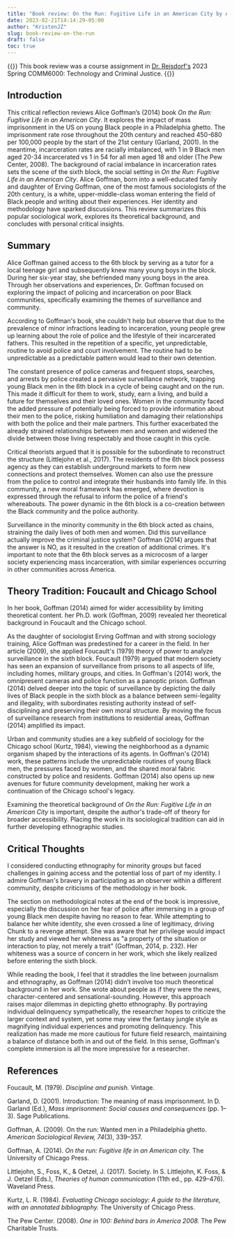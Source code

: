 ```yaml
---
title: "Book review: On the Run: Fugitive Life in an American City by Alice Goffman"
date: 2023-02-21T14:14:29-05:00
author: "KristenJZ"
slug: book-review-on-the-run
draft: false
toc: true
---
```


{{<block class="note">}}
This book review was a course assignment in [Dr. Reisdorf's](https://www.biancareisdorf.com/) 2023 Spring COMM6000: Technology and Criminal Justice.
{{<end>}}

## Introduction

This critical reflection reviews Alice Goffman’s (2014) book *On the Run: Fugitive Life in an American City*. It explores the impact of mass imprisonment in the US on young Black people in a Philadelphia ghetto. The imprisonment rate rose throughout the 20th century and reached 450-680 per 100,000 people by the start of the 21st century (Garland, 2001). In the meantime, incarceration rates are racially imbalanced, with 1 in 9 Black men aged 20-34 incarcerated vs 1 in 54 for all men aged 18 and older (The Pew Center, 2008). The background of racial imbalance in incarceration rates sets the scene of the sixth block, the social setting in *On the Run: Fugitive Life in an American City*. Alice Goffman, born into a well-educated family and daughter of Erving Goffman, one of the most famous sociologists of the 20th century, is a white, upper-middle-class woman entering the field of Black people and writing about their experiences. Her identity and methodology have sparked discussions. This review summarizes this popular sociological work, explores its theoretical background, and concludes with personal critical insights.

## Summary

Alice Goffman gained access to the 6th block by serving as a tutor for a local teenage girl and subsequently knew many young boys in the block. During her six-year stay, she befriended many young boys in the area. Through her observations and experiences, Dr. Goffman focused on exploring the impact of policing and incarceration on poor Black communities, specifically examining the themes of surveillance and community. 

According to Goffman's book, she couldn't help but observe that due to the prevalence of minor infractions leading to incarceration, young people grew up learning about the role of police and the lifestyle of their incarcerated fathers. This resulted in the repetition of a specific, yet unpredictable, routine to avoid police and court involvement. The routine had to be unpredictable as a predictable pattern would lead to their own detention.

The constant presence of police cameras and frequent stops, searches, and arrests by police created a pervasive surveillance network, trapping young Black men in the 6th block in a cycle of being caught and on the run. This made it difficult for them to work, study, earn a living, and build a future for themselves and their loved ones. Women in the community faced the added pressure of potentially being forced to provide information about their men to the police, risking humiliation and damaging their relationships with both the police and their male partners. This further exacerbated the already strained relationships between men and women and widened the divide between those living respectably and those caught in this cycle.

Critical theorists argued that it is possible for the subordinate to reconstruct the structure (Littlejohn et al., 2017). The residents of the 6th block possess agency as they can establish underground markets to form new connections and protect themselves. Women can also use the pressure from the police to control and integrate their husbands into family life. In this community, a new moral framework has emerged, where devotion is expressed through the refusal to inform the police of a friend's whereabouts. The power dynamic in the 6th block is a co-creation between the Black community and the police authority. 

Surveillance in the minority community in the 6th block acted as chains, straining the daily lives of both men and women. Did this surveillance actually improve the criminal justice system? Goffman (2014) argues that the answer is NO, as it resulted in the creation of additional crimes. It's important to note that the 6th block serves as a microcosm of a larger society experiencing mass incarceration, with similar experiences occurring in other communities across America.   

## Theory Tradition: Foucault and Chicago School

In her book, Goffman (2014) aimed for wider accessibility by limiting theoretical content. her Ph.D. work (Goffman, 2009) revealed her theoretical background in Foucault and the Chicago school.

As the daughter of sociologist Erving Goffman and with strong sociology training, Alice Goffman was predestined for a career in the field. In her article (2009), she applied Foucault's (1979) theory of power to analyze surveillance in the sixth block. Foucault (1979) argued that modern society has seen an expansion of surveillance from prisons to all aspects of life, including homes, military groups, and cities. In Goffman's (2014) work, the omnipresent cameras and police function as a panoptic prison. Goffman (2014) delved deeper into the topic of surveillance by depicting the daily lives of Black people in the sixth block as a balance between semi-legality and illegality, with subordinates resisting authority instead of self-disciplining and preserving their own moral structure. By moving the focus of surveillance research from institutions to residential areas, Goffman (2014) amplified its impact.

Urban and community studies are a key subfield of sociology for the Chicago school (Kurtz, 1984), viewing the neighborhood as a dynamic organism shaped by the interactions of its agents. In Goffman's (2014) work, these patterns include the unpredictable routines of young Black men, the pressures faced by women, and the shared moral fabric constructed by police and residents. Goffman (2014) also opens up new avenues for future community development, making her work a continuation of the Chicago school's legacy.

Examining the theoretical background of *On the Run: Fugitive Life in an American City* is important, despite the author's trade-off of theory for broader accessibility. Placing the work in its sociological tradition can aid in further developing ethnographic studies.  

## Critical Thoughts

I considered conducting ethnography for minority groups but faced challenges in gaining access and the potential loss of part of my identity. I admire Goffman's bravery in participating as an observer within a different community, despite criticisms of the methodology in her book.

The section on methodological notes at the end of the book is impressive, especially the discussion on her fear of police after immersing in a group of young Black men despite having no reason to fear. While attempting to balance her white identity, she even crossed a line of legitimacy, driving Chunk to a revenge attempt. She was aware that her privilege would impact her study and viewed her whiteness as "a property of the situation or interaction to play, not merely a trait" (Goffman, 2014, p. 232). Her whiteness was a source of concern in her work, which she likely realized before entering the sixth block. 

While reading the book, I feel that it straddles the line between journalism and ethnography, as Goffman (2014) didn’t involve too much theoretical background in her work. She wrote about people as if they were the news, character-centered and sensational-sounding. However, this approach raises major dilemmas in depicting ghetto ethnography. By portraying individual delinquency sympathetically, the researcher hopes to criticize the larger context and system, yet some may view the fantasy jungle style as magnifying individual experiences and promoting delinquency. This realization has made me more cautious for future field research, maintaining a balance of distance both in and out of the field. In this sense, Goffman's complete immersion is all the more impressive for a researcher.

## References

Foucault, M. (1979). *Discipline and punish.* Vintage.

Garland, D. (2001). Introduction: The meaning of mass imprisonment. In D. Garland (Ed.), *Mass imprisonment: Social causes and consequences* (pp. 1–3). Sage Publications.

Goffman, A. (2009). On the run: Wanted men in a Philadelphia ghetto. *American Sociological Review, 74*(3), 339–357.

Goffman, A. (2014). *On the run: Fugitive life in an American city.* The University of Chicago Press.

Littlejohn, S., Foss, K., & Oetzel, J. (2017). Society. In S. Littlejohn, K. Foss, & J. Oetzel (Eds.), *Theories of human communication* (11th ed., pp. 429–476). Waveland Press. 

Kurtz, L. R. (1984). *Evaluating Chicago sociology: A guide to the literature, with an annotated bibliography.* The University of Chicago Press.

The Pew Center. (2008). *One in 100: Behind bars in America 2008.* The Pew Charitable Trusts. 
